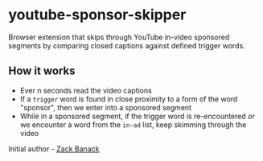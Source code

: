 # youtube-sponsor-skipper
Browser extension that skips through YouTube in-video sponsored segments by comparing closed captions against defined trigger words.

## How it works
- Ever n seconds read the video captions
- If a `trigger` word is found in close proximity to a form of the word "sponsor", then we enter into a sponsored segment
- While in a sponsored segment, if the trigger word is re-encountered _or_ we encounter a word from the `in-ad` list, keep skimming through the video

Initial author - [Zack Banack](https://www.zackbanack.com/)
